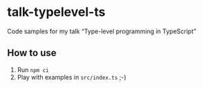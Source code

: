 # talk-typelevel-ts
Code samples for my talk “Type-level programming in TypeScript”

## How to use

1. Run `npm ci`
2. Play with examples in `src/index.ts` ;-)
